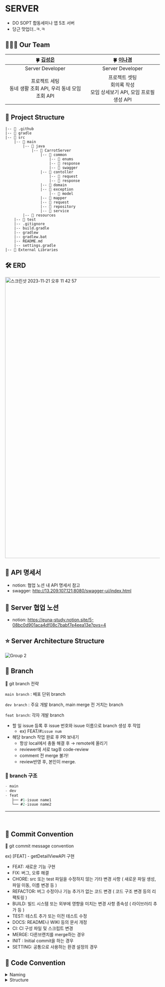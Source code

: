 # SERVER
- DO SOPT 합동세미나 앱 5조 서버
- 당근 맛업더..ㅋ.ㅋ

## 👩‍👧‍👧 Our Team

|                **🍀 [김성은](https://github.com/sung-silver)**                 |                **🍀 [이나경](https://github.com/rinarina0429)**                 |
  |:-----------------------------------:|:-----------------------------------:|
|                                 Server Developer                                  |                               Server Developer                              |
|        프로젝트 세팅<br /> 동네 생활 조회 API, 우리 동네 모임 조회 API<br />       |       프로젝트 셋팅<br/>회의록 작성<br/> 모임 상세보기 API, 모임 프로필 생성 API<br />         |

## 🔨 Project Structure
```
|-- 📁 .github
|-- 📁 gradle
|-- 📁 src
	|-- 📁 main
		|-- 📁 java
			|-- 📁 CarrotServer
				|-- 📁 common
					|-- 📁 enums
					|-- 📁 response
					|-- 📁 swagger
				|-- 📁 contoller
					|-- 📁 request
					|-- 📁 response
				|-- 📁 domain
				|-- 📁 exception
					|-- 📁 model
				|-- 📁 mapper
				|-- 📁 request
				|-- 📁 repository
				|-- 📁 service
		|-- 📁 resources
	|-- 📁 test
	|-- .gitignore
	|-- build.gradle
	|-- gradlew
	|-- gradlew.bat
	|-- README.md
	|-- settings.gradle
|-- 📁 External Libraries

```

## 🛠️ ERD
<img width="911" alt="스크린샷 2023-11-21 오후 11 42 57" src="https://github.com/DOSOPT-CDS-APP-TEAM5/Carrot-Server/assets/81363864/24065d0c-510a-45e6-8d78-235ffea7c736">

## 🥕 API 명세서
- notion: 협업 노션 내 API 명세서 참고
- swagger: http://13.209.107.121:8080/swagger-ui/index.html

## 🌸 Server 협업 노션
- notion: https://euna-study.notion.site/5-08bc0d901aca4df08c7babf7e4eea13e?pvs=4


## ⭐️ Server Architecture Structure
![Group 2](https://github.com/DOSOPT-CDS-APP-TEAM5/Carrot-Server/assets/81363864/cb4dfb5f-78ec-4eee-bea3-bcb6e263e2be)



## 🌳 Branch

🌱 git branch 전략

`main branch` : 배포 단위 branch

`dev branch` : 주요 개발 branch, main merge 전 거치는 branch

`feat branch`: 각자 개발 branch

- 할 일 issue 등록 후 issue 번호와 isuue 이름으로 branch 생성 후 작업
  - ex) FEAT/#`issue num`
- 해당 branch 작업 완료 후 PR 보내기
  - 항상 local에서 충돌 해결 후 → remote에 올리기
  - reviewer에 서로 tag후 code-review
  - comment 전 merge 불가!
  - review반영 후, 본인이 merge.

### 🌳 branch 구조

```jsx
- main
- dev
- feat
   ├── #1-isuue name1
   └── #2-isuue name2
```

</aside>
<hr>
</br>

## 🧵 Commit Convention

<aside>
📍  git commit message convention

ex) [FEAT] - getDetailViewAPI 구현
  
- FEAT:      새로운 기능 구현
- FIX:       버그, 오류 해결
- CHORE:     src 또는 test 파일을 수정하지 않는 기타 변경 사항 ( 새로운 파일 생성, 파일 이동, 이름 변경 등 )
- REFACTOR:  버그 수정이나 기능 추가가 없는 코드 변경 ( 코드 구조 변경 등의 리팩토링 )
- BUILD:     빌드 시스템 또는 외부에 영향을 미치는 변경 사항 종속성 ( 라이브러리 추가 등 )
- TEST:      테스트 추가 또는 이전 테스트 수정
- DOCS:      README나 WIKI 등의 문서 개정
- CI:        CI 구성 파일 및 스크립트 변경
- MERGE:     다른브랜치를 merge하는 경우
- INIT :     Initial commit을 하는 경우
- SETTING:  공통으로 사용하는 환경 설정의 경우
  
## 🧶 Code Convention
<details>
<summary>Naming</summary>
<div>

1. 변수는 CamelCase를 기본으로 한다. <br>
2. URL, 파일명 등은 kebab-case를 사용한다. <br>
3. 패키지명은 단어가 달라지더라도 무조건 소문자를 사용한다. <br>
4. ENUM이나 상수는 대문자로 네이밍한다. <br>
5. 함수명은 소문자로 시작하고 동사로 네이밍한다. <br>
6. 클래스명은 명사로 작성하고 UpperCamelCase를 사용한다. <br>
7. 객체 이름을 함수 이름에 중복해서 넣지 않는다. (= 상위 이름을 하위 이름에 중복시키지 않는다.) <br>
8. 컬렉션은 복수형을 사용하거나 컬렉션을 명시해준다. <br>
9. 이중적인 의미를 가지는 단어는 지양한다. <br>
10. 의도가 드러난다면 되도록 짧은 이름을 선택한다. <br>

</div>
</details>
  
<details>
<summary>Structure</summary>
<div>
1. 패키지는 목적별로 묶는다. <br>
2. Controller에서는 최대한 어떤 Service를 호출할지 결정하는 역할과 Exception처리만을 담당하자. <br>
3. 하나의 클래스 안에서는 같은 목적을 둔 코드들의 집합이여야한다. <br>
4. 메소드와 클래스는 최대한 작게 만든다. <br>
5. 도메인 서비스를 만들어지는 것을 피하자. <br>

</div>
</details>

